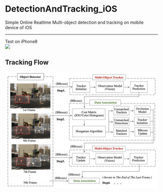 # DetectionAndTracking_iOS
Simple Online Realtime Multi-object detection and tracking on mobile device of iOS  
____
Test on iPhone8  
![](https://github.com/popCain/DetectionAndTracking_iOS/blob/main/image/objectTracking.gif)
## Tracking Flow
![](https://github.com/popCain/DetectionAndTracking_iOS/blob/main/image/trackingFlow.png)
